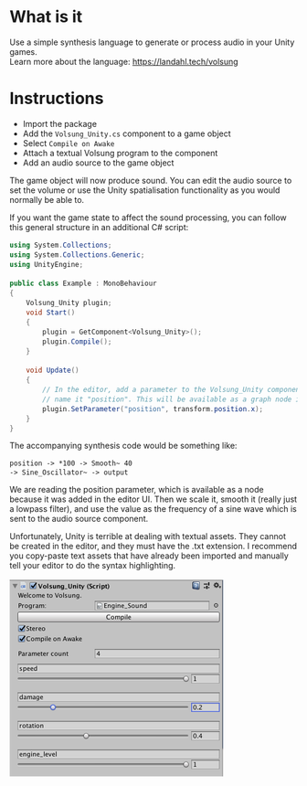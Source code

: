 # What is it
Use a simple synthesis language to generate or process audio in your Unity games.
<br /> Learn more about the language: https://landahl.tech/volsung

# Instructions
* Import the package
* Add the `Volsung_Unity.cs` component to a game object
* Select `Compile on Awake`
* Attach a textual Volsung program to the component
* Add an audio source to the game object

The game object will now produce sound. You can edit the audio source to set the volume or use the Unity spatialisation functionality as you would normally be able to.

If you want the game state to affect the sound processing, you can follow this general structure in an additional C# script:
```C#
using System.Collections;
using System.Collections.Generic;
using UnityEngine;

public class Example : MonoBehaviour
{
    Volsung_Unity plugin;
    void Start()
    {
        plugin = GetComponent<Volsung_Unity>();
        plugin.Compile();
    }

    void Update()
    {
        // In the editor, add a parameter to the Volsung_Unity component and
        // name it "position". This will be available as a graph node in the program.
        plugin.SetParameter("position", transform.position.x);
    }
}
```

The accompanying synthesis code would be something like:
```
position -> *100 -> Smooth~ 40
-> Sine_Oscillator~ -> output
```

We are reading the position parameter, which is available as a node because it was added in the editor UI. Then we scale it, smooth it (really just a lowpass filter), and use the value as the frequency of a sine wave which is sent to the audio source component.

Unfortunately, Unity is terrible at dealing with textual assets. They cannot be created in the editor, and they must have the .txt extension. I recommend you copy-paste text assets that have already been imported and manually tell your editor to do the syntax highlighting.
<br /><br />
![Screenshot of the Component](Screenshot.png)
